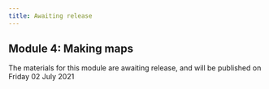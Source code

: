 ```yaml
---
title: Awaiting release
---
```


## Module 4: Making maps

The materials for this module are awaiting release, and will be published on Friday 02 July 2021
